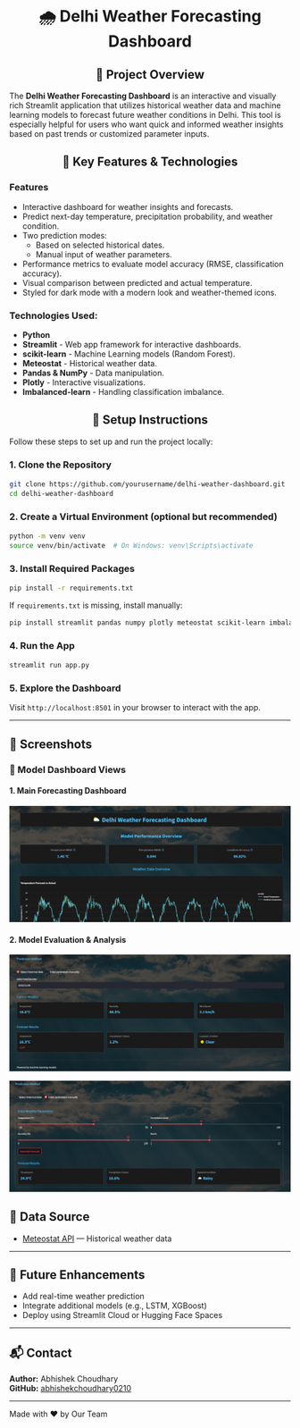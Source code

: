 <h1 align="center">🌧️ Delhi Weather Forecasting Dashboard</h1>

<h2 align="center">📅 Project Overview</h2>

The **Delhi Weather Forecasting Dashboard** is an interactive and visually rich Streamlit application that utilizes historical weather data and machine learning models to forecast future weather conditions in Delhi. This tool is especially helpful for users who want quick and informed weather insights based on past trends or customized parameter inputs.

<h2 align="center">🔧 Key Features & Technologies</h2>

### Features

- Interactive dashboard for weather insights and forecasts.  
- Predict next-day temperature, precipitation probability, and weather condition.  
- Two prediction modes:  
  - Based on selected historical dates.  
  - Manual input of weather parameters.  
- Performance metrics to evaluate model accuracy (RMSE, classification accuracy).  
- Visual comparison between predicted and actual temperature.  
- Styled for dark mode with a modern look and weather-themed icons.  

### Technologies Used:
- **Python**
- **Streamlit** - Web app framework for interactive dashboards.
- **scikit-learn** - Machine Learning models (Random Forest).
- **Meteostat** - Historical weather data.
- **Pandas & NumPy** - Data manipulation.
- **Plotly** - Interactive visualizations.
- **Imbalanced-learn** - Handling classification imbalance.

<h2 align="center">🚀 Setup Instructions</h2>
Follow these steps to set up and run the project locally:

### 1. Clone the Repository
```bash
git clone https://github.com/yourusername/delhi-weather-dashboard.git
cd delhi-weather-dashboard
```

### 2. Create a Virtual Environment (optional but recommended)
```bash
python -m venv venv
source venv/bin/activate  # On Windows: venv\Scripts\activate
```

### 3. Install Required Packages
```bash
pip install -r requirements.txt
```

If `requirements.txt` is missing, install manually:
```bash
pip install streamlit pandas numpy plotly meteostat scikit-learn imbalanced-learn
```

### 4. Run the App
```bash
streamlit run app.py
```

### 5. Explore the Dashboard
Visit `http://localhost:8501` in your browser to interact with the app.

---


## 📸 Screenshots

### 📍 Model Dashboard Views

#### 1. Main Forecasting Dashboard
![Dashboard Screenshot 1](Assets/Screenshot_Dashboard_1.png)

#### 2. Model Evaluation & Analysis
![Dashboard Screenshot 2](Assets/Screenshot_Dashboard_2.png)

![Dashboard Screenshot 2](Assets/Screenshot_Dashboard_3.png)

## 📅 Data Source

- [Meteostat API](https://dev.meteostat.net/) — Historical weather data

---

## 📌 Future Enhancements

- Add real-time weather prediction
- Integrate additional models (e.g., LSTM, XGBoost)
- Deploy using Streamlit Cloud or Hugging Face Spaces

---

## 📬 Contact

**Author:** Abhishek Choudhary  
**GitHub:** [abhishekchoudhary0210](https://github.com/abhishekchoudhary0210)

---


Made with ❤️ by Our Team


